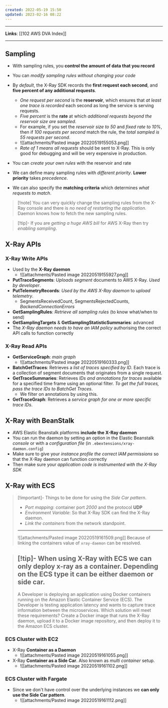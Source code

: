 ```yaml
---
created: 2022-05-19 15:50
updated: 2023-02-16 08:22
---
```

---
**Links**: [[102 AWS DVA Index]]

---
## Sampling
- With sampling rules, you **control the amount of data that you record**
- You can *modify sampling rules without changing your code*
- By *default*, the X-Ray SDK records the **first request each second**, and **five percent of any additional requests**.
	- *One request per second* is the **reservoir**, which ensures that *at least one trace is recorded* each second as long the service is serving requests.
	- *Five percent* is the **rate** at which *additional requests beyond the reservoir size are sampled*.
	-  For example, if you set the *reservoir size to 50* and *fixed rate to 10%*, then if *100 requests per second* match the rule, the *total sampled is 55 requests per second*.
	- ![[attachments/Pasted image 20220519155053.png]]
	- *Rate of 1 means all requests* should be sent to X-Ray. This is only good for debugging and will be very expensive in production.

- You can *create your own rules* with the reservoir and rate
- We can define many sampling rules with *different priority*. **Lower priority** takes *precedence*.
- We can also specify the **matching criteria** which determines *what requests to match*.

> [!note] You can very quickly change the sampling rules from the X-Ray console and there is *no need of restarting the application*. Daemon knows how to fetch the new sampling rules.

> [!tip]- If you are *getting a huge AWS bill* for AWS X-Ray then try *enabling sampling*.

## X-Ray APIs
### X-Ray Write APIs 
- Used by the **X-Ray daemon**
	- ![[attachments/Pasted image 20220519155927.png]]
- **PutTraceSegments**: *Uploads segment* documents to AWS X-Ray. *Used by developer*.
- **PutTelemetryRecords**: *Used by the AWS X-Ray daemon* to *upload telemetry*.
	- SegmentsReceivedCount, SegmentsRejectedCounts, *BackendConnectionErrors*
- **GetSamplingRules**: *Retrieve all sampling rules* (to know what/when to send)
- **GetSamplingTargets** & **GetSamplingStatisticSummaries**: advanced
- The *X-Ray daemon needs to have an IAM policy* authorising the correct API calls to function correctly

### X-Ray Read APIs
- **GetServiceGraph**: *main graph*
	- ![[attachments/Pasted image 20220519160333.png]]
- **BatchGetTraces**: Retrieves a *list of traces specified by ID*. Each trace is a collection of segment documents that originates from a single request.
- **GetTraceSummaries**: Retrieves *IDs and annotations for traces* available for a specified time frame using an optional filter. *To get the full traces, pass the trace IDs to BatchGet Traces*.
	- We filter on annotations by using this.
- **GetTraceGraph**: Retrieves a *service graph for one or more specific trace IDs*.

## X-Ray with BeanStalk
- AWS Elastic Beanstalk platforms **include the X-Ray daemon**
- You can run the daemon by setting an option in the Elastic Beanstalk *console* or with a *configuration file* (in `.ebextensions/xray-daemon.config`)
- Make sure to give your *instance profile the correct lAM permissions* so that the X-Ray daemon can function correctly
- Then make sure your *application code is instrumented with the X-Ray SDK*

## X-Ray with ECS
> [!important]- Things to be done for using the *Side Car pattern*.
> - *Port mapping*: container port *2000* and the protocol **UDP**
> - *Environment Variable*: So that X-Ray SDK can find the X-Ray daemon.
> - *Link the containers* from the network standpoint.
> ---
> ![[attachments/Pasted image 20220519161509.png]]
> Because of linking the containers value of `xray-daemon` can be resolved.

> [!tip]- When using X-Ray with ECS we can **only** deploy x-ray **as a container**. 
> Depending on the ECS type it can be either daemon or side car.
> ---
> A Developer is deploying an application using Docker containers running on the Amazon Elastic Container Service (ECS). The Developer is testing application latency and wants to capture trace information between the microservices. Which solution will meet these requirements?
> Create a Docker image that runs the X-Ray daemon, upload it to a Docker image repository, and then deploy it to the Amazon ECS cluster.

### ECS Cluster with EC2
- X-Ray **Container as a Daemon**
	- ![[attachments/Pasted image 20220519161055.png]]
- X-Ray **Container as a Side Car**. Also known as *multi container* setup.
	- ![[attachments/Pasted image 20220519161102.png]]

### ECS Cluster with Fargate
- Since we don't have control over the underlying instances we **can only use the Side Car pattern**.
	- ![[attachments/Pasted image 20220519161112.png]]